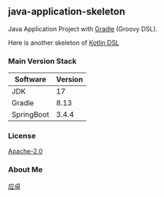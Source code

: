 ## java-application-skeleton

Java Application Project with [Gradle](https://gradle.org) (Groovy DSL).

Here is another skeleton of [Kotlin DSL](https://github.com/yingzhuo/java-application-skeleton-with-gradle-kt)

### Main Version Stack

| Software   | Version |
|------------|---------|
| JDK        | 17      |
| Gradle     | 8.13    |
| SpringBoot | 3.4.4   |

### License

[Apache-2.0](LICENSE.txt)

### About Me

[应卓](mailto:yingzhor@gmail.com)
